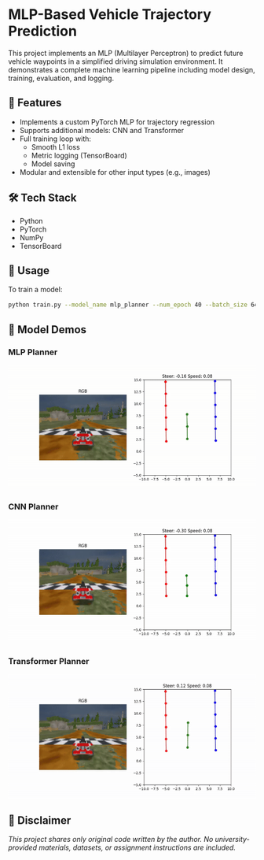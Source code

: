 # MLP-Based Vehicle Trajectory Prediction

This project implements an MLP (Multilayer Perceptron) to predict future vehicle waypoints in a simplified driving simulation environment. It demonstrates a complete machine learning pipeline including model design, training, evaluation, and logging.

## 🔧 Features

- Implements a custom PyTorch MLP for trajectory regression
- Supports additional models: CNN and Transformer
- Full training loop with:
  - Smooth L1 loss
  - Metric logging (TensorBoard)
  - Model saving
- Modular and extensible for other input types (e.g., images)

## 🛠 Tech Stack

- Python
- PyTorch
- NumPy
- TensorBoard

## 🚀 Usage

To train a model:
```bash
python train.py --model_name mlp_planner --num_epoch 40 --batch_size 64
```

## 🎥 Model Demos
###  MLP Planner

![MLP Demo](videos/mlp_planner_lighthouse.gif)

### CNN Planner

![CNN Demo](videos/cnn_planner_lighthouse.gif)

### Transformer Planner

![Transformer Demo](videos/transformer_planner_lighthouse.gif)


## 📄 Disclaimer
*This project shares only original code written by the author. No university-provided materials, datasets, or assignment instructions are included.*
